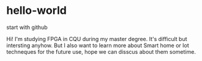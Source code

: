 # hello-world
start with github

Hi! I'm studying FPGA in CQU during my master degree. It's difficult but intersting anyhow.
But I also want to learn more about Smart home or Iot techneques for the future use, hope we can disscus about them sometime.
